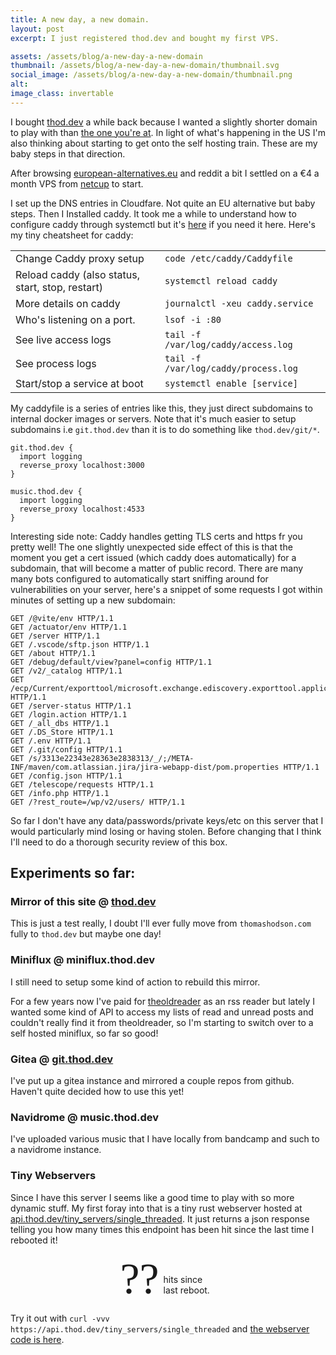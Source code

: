 ```yaml
---
title: A new day, a new domain.
layout: post
excerpt: I just registered thod.dev and bought my first VPS.

assets: /assets/blog/a-new-day-a-new-domain
thumbnail: /assets/blog/a-new-day-a-new-domain/thumbnail.svg
social_image: /assets/blog/a-new-day-a-new-domain/thumbnail.png
alt:
image_class: invertable
---
```


I bought [thod.dev](https://thod.dev) a while back because I wanted a slightly shorter domain to play with than [the one you're at](https://thomashodson.com). In light of what's happening in the US I'm also thinking about starting to get onto the self hosting train. These are my baby steps in that direction.

After browsing [european-alternatives.eu](https://european-alternatives.eu/) and reddit a bit I settled on a €4 a month VPS from [netcup](https://www.netcup.com) to start.

I set up the DNS entries in Cloudfare. Not quite an EU alternative but baby steps. Then I Installed caddy. It took me a while to understand how to configure caddy through systemctl but it's [here](https://caddyserver.com/docs/running) if you need it here. Here's my tiny cheatsheet for caddy:

|                                                  	|                                      	|
|--------------------------------------------------	|--------------------------------------	|
| Change Caddy proxy setup                         	| `code /etc/caddy/Caddyfile`          	|
| Reload caddy (also status, start, stop, restart) 	| `systemctl reload caddy`             	|
| More details on caddy                            	| `journalctl -xeu caddy.service`      	|
| Who's listening on a port.                       	| `lsof -i :80`                        	|
| See live access logs                             	| `tail -f /var/log/caddy/access.log ` 	|
| See process logs                                 	| `tail -f /var/log/caddy/process.log` 	|
| Start/stop a service at boot                     	| `systemctl enable [service]`         	|

My caddyfile is a series of entries like this, they just direct subdomains to internal docker images or servers. Note that it's much easier to setup subdomains i.e `git.thod.dev` than it is to do something like `thod.dev/git/*`.

```caddy
git.thod.dev {
  import logging
  reverse_proxy localhost:3000
}

music.thod.dev {
  import logging
  reverse_proxy localhost:4533
}
```

Interesting side note: Caddy handles getting TLS certs and https fr you pretty well! The one slightly unexpected side effect of this is that the moment you get a cert issued (which caddy does automatically) for a subdomain, that will become a matter of public record. There are many many bots configured to automatically start sniffing around for vulnerabilities on your server, here's a snippet of some requests I got within minutes of setting up a new subdomain:

```
GET /@vite/env HTTP/1.1
GET /actuator/env HTTP/1.1
GET /server HTTP/1.1
GET /.vscode/sftp.json HTTP/1.1
GET /about HTTP/1.1
GET /debug/default/view?panel=config HTTP/1.1
GET /v2/_catalog HTTP/1.1
GET /ecp/Current/exporttool/microsoft.exchange.ediscovery.exporttool.application HTTP/1.1
GET /server-status HTTP/1.1
GET /login.action HTTP/1.1
GET /_all_dbs HTTP/1.1
GET /.DS_Store HTTP/1.1
GET /.env HTTP/1.1
GET /.git/config HTTP/1.1
GET /s/3313e22343e28363e2838313/_/;/META-INF/maven/com.atlassian.jira/jira-webapp-dist/pom.properties HTTP/1.1
GET /config.json HTTP/1.1
GET /telescope/requests HTTP/1.1
GET /info.php HTTP/1.1
GET /?rest_route=/wp/v2/users/ HTTP/1.1
```

So far I don't have any data/passwords/private keys/etc on this server that I would particularly mind losing or having stolen. Before changing that I think I'll need to do a thorough security review of this box.

## Experiments so far:

### Mirror of this site @ [thod.dev](https://thod.dev)

This is just a test really, I doubt I'll ever fully move from `thomashodson.com` fully to `thod.dev` but maybe one day!

### Miniflux  @ miniflux.thod.dev

I still need to setup some kind of action to rebuild this mirror.

For a few years now I've paid for [theoldreader](https://theoldreader.com/) as an rss reader but lately I wanted some kind of API to access my lists of read and unread posts and couldn't really find it from theoldreader, so I'm starting to switch over to a self hosted miniflux, so far so good!

### Gitea @ [git.thod.dev](https://git.thod.dev)

I've put up a gitea instance and mirrored a couple repos from github. Haven't quite decided how to use this yet!

### Navidrome @ music.thod.dev

I've uploaded various music that I have locally from bandcamp and such to a navidrome instance. 

### Tiny Webservers

Since I have this server I seems like a good time to play with so more dynamic stuff. My first foray into that is a tiny rust webserver hosted at [api.thod.dev/tiny_servers/single_threaded](https://api.thod.dev/tiny_servers/single_threaded). It just returns a json response telling you how many times this endpoint has been hit since the last time I rebooted it!

<figure id="hit-counter">
<span>??</span>
<figcaption>
hits since last reboot.
</figcaption>
</figure>

<style>
#hit-counter figcaption {
    margin-left: 0.5em;
    text-align: left;
    width: 6em;
}

#hit-counter {
    display: flex;
    justify-content: center;
    align-items: last baseline;
}

#hit-counter span {
    font-family: Impact;
    font-size: 5em;
}
</style>

<script type="module">
let counter = document.querySelector("#hit-counter span");
counter.innerHTML = await fetch("https://api.thod.dev/tiny_servers/single_threaded")
.then(response => response.json())
.then(json => json.hits);
</script>

Try it out with `curl -vvv https://api.thod.dev/tiny_servers/single_threaded` and [the webserver code is here](https://github.com/TomHodson/tomhodson.github.com/blob/main/experiments/tiny_webservers/src/bin/single_threaded.rs).